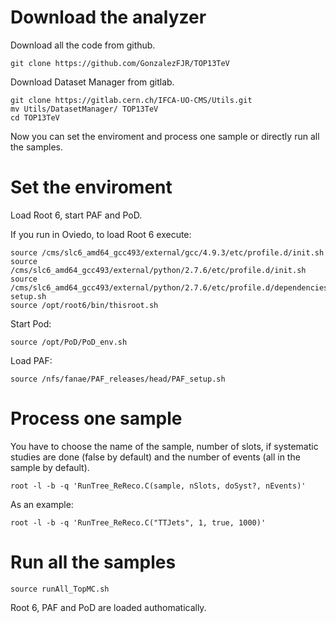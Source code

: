 Download the analyzer
====

Download all the code from github.

    git clone https://github.com/GonzalezFJR/TOP13TeV

Download Dataset Manager from gitlab.

    git clone https://gitlab.cern.ch/IFCA-UO-CMS/Utils.git
    mv Utils/DatasetManager/ TOP13TeV
    cd TOP13TeV

Now you can set the enviroment and process one sample or directly run all the samples.


Set the enviroment
====

Load Root 6, start PAF and PoD.

If you run in Oviedo, to load Root 6 execute:

    source /cms/slc6_amd64_gcc493/external/gcc/4.9.3/etc/profile.d/init.sh
    source /cms/slc6_amd64_gcc493/external/python/2.7.6/etc/profile.d/init.sh
    source /cms/slc6_amd64_gcc493/external/python/2.7.6/etc/profile.d/dependencies-setup.sh
    source /opt/root6/bin/thisroot.sh
    
Start Pod:

    source /opt/PoD/PoD_env.sh
  
Load PAF:

    source /nfs/fanae/PAF_releases/head/PAF_setup.sh
  
  
Process one sample
====

You have to choose the name of the sample, number of slots, if systematic studies are done (false by default) and the number of events (all in the sample by default).

    root -l -b -q 'RunTree_ReReco.C(sample, nSlots, doSyst?, nEvents)'

As an example:

    root -l -b -q 'RunTree_ReReco.C("TTJets", 1, true, 1000)'


Run all the samples
====



    source runAll_TopMC.sh

Root 6, PAF and PoD are loaded authomatically.
